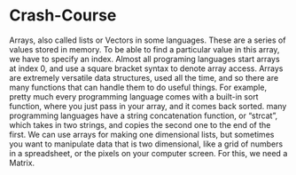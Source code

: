# Crash-Course
Arrays, also called lists or
Vectors in some languages.
These are a series of values stored in memory.
To be able to find a particular value in this array, we have to specify an index.
Almost all programing languages start arrays at index 0, and use a square bracket syntax
to denote array access.
Arrays are extremely versatile data structures, used all the time, and so there are many functions
that can handle them to do useful things.
For example, pretty much every programming language comes with a built-in sort function,
where you just pass in your array, and it comes back sorted.
many programming languages have a string concatenation function, or “strcat”,
which takes in two strings, and copies the second one to the end of the first.
We can use arrays for making one dimensional lists, but sometimes you want to manipulate
data that is two dimensional, like a grid of numbers in a spreadsheet, or the pixels
on your computer screen.
For this, we need a Matrix.
